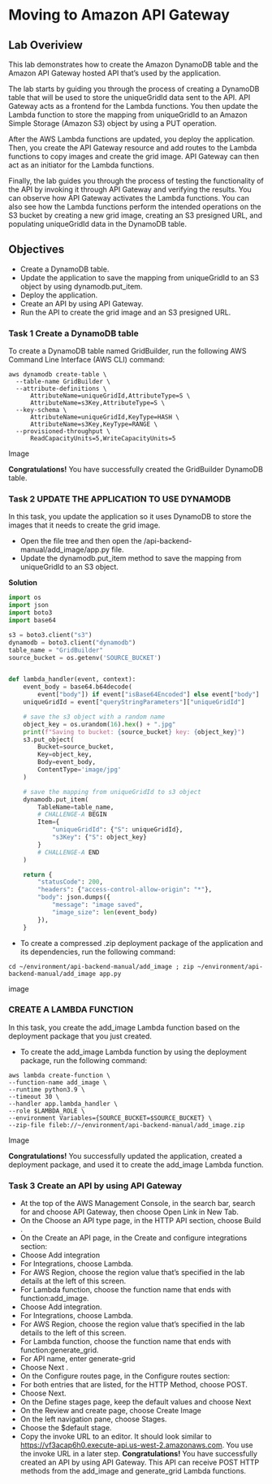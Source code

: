 # Moving to Amazon API Gateway
## Lab Overiview
This lab demonstrates how to create the Amazon DynamoDB table and the Amazon API Gateway hosted API that’s used by the application.

The lab starts by guiding you through the process of creating a DynamoDB table that will be used to store the uniqueGridId data sent to the API. API Gateway acts as a frontend for the Lambda functions. You then update the Lambda function to store the mapping from uniqueGridId to an Amazon Simple Storage (Amazon S3) object by using a PUT operation.

After the AWS Lambda functions are updated, you deploy the application. Then, you create the API Gateway resource and add routes to the Lambda functions to copy images and create the grid image. API Gateway can then act as an initiator for the Lambda functions.

Finally, the lab guides you through the process of testing the functionality of the API by invoking it through API Gateway and verifying the results. You can observe how API Gateway activates the Lambda functions. You can also see how the Lambda functions perform the intended operations on the S3 bucket by creating a new grid image, creating an S3 presigned URL, and populating uniqueGridId data in the DynamoDB table.
## Objectives
* Create a DynamoDB table.
* Update the application to save the mapping from uniqueGridId to an S3 object by using dynamodb.put_item.
* Deploy the application.
* Create an API by using API Gateway.
* Run the API to create the grid image and an S3 presigned URL.
### Task 1 Create a DynamoDB table
To create a DynamoDB table named GridBuilder, run the following AWS Command Line Interface (AWS CLI) command:
```
aws dynamodb create-table \
  --table-name GridBuilder \
  --attribute-definitions \
      AttributeName=uniqueGridId,AttributeType=S \
      AttributeName=s3Key,AttributeType=S \
  --key-schema \
      AttributeName=uniqueGridId,KeyType=HASH \
      AttributeName=s3Key,KeyType=RANGE \
  --provisioned-throughput \
      ReadCapacityUnits=5,WriteCapacityUnits=5
```
Image

**Congratulations!** You have successfully created the GridBuilder DynamoDB table.
### Task 2 UPDATE THE APPLICATION TO USE DYNAMODB
In this task, you update the application so it uses DynamoDB to store the images that it needs to create the grid image.
* Open the file tree and then open the /api-backend-manual/add_image/app.py file.
* Update the dynamodb.put_item method to save the mapping from uniqueGridId to an S3 object.
  
**Solution**
```python
import os
import json
import boto3
import base64

s3 = boto3.client("s3")
dynamodb = boto3.client("dynamodb")
table_name = "GridBuilder"
source_bucket = os.getenv('SOURCE_BUCKET')


def lambda_handler(event, context):
    event_body = base64.b64decode(
        event["body"]) if event["isBase64Encoded"] else event["body"]
    uniqueGridId = event["queryStringParameters"]["uniqueGridId"]

    # save the s3 object with a random name
    object_key = os.urandom(16).hex() + ".jpg"
    print(f"Saving to bucket: {source_bucket} key: {object_key}")
    s3.put_object(
        Bucket=source_bucket,
        Key=object_key,
        Body=event_body,
        ContentType='image/jpg'
    )

    # save the mapping from uniqueGridId to s3 object
    dynamodb.put_item(
        TableName=table_name,
        # CHALLENGE-A BEGIN
        Item={
            "uniqueGridId": {"S": uniqueGridId},
            "s3Key": {"S": object_key}
        }
        # CHALLENGE-A END
    )

    return {
        "statusCode": 200,
        "headers": {"access-control-allow-origin": "*"},
        "body": json.dumps({
            "message": "image saved",
            "image_size": len(event_body)
        }),
    }
```

* To create a compressed .zip deployment package of the application and its dependencies, run the following command:
  
```
cd ~/environment/api-backend-manual/add_image ; zip ~/environment/api-backend-manual/add_image app.py
```

image
### CREATE A LAMBDA FUNCTION
In this task, you create the add_image Lambda function based on the deployment package that you just created.
* To create the add_image Lambda function by using the deployment package, run the following command:
```
aws lambda create-function \
--function-name add_image \
--runtime python3.9 \
--timeout 30 \
--handler app.lambda_handler \
--role $LAMBDA_ROLE \
--environment Variables={SOURCE_BUCKET=$SOURCE_BUCKET} \
--zip-file fileb://~/environment/api-backend-manual/add_image.zip
```
Image

**Congratulations!** You successfully updated the application, created a deployment package, and used it to create the add_image Lambda function.
### Task 3 Create an API by using API Gateway
* At the top of the AWS Management Console, in the search bar, search for and choose API Gateway, then choose Open Link in New Tab.
* On the Choose an API type page, in the HTTP API section, choose Build .
* On the Create an API page, in the Create and configure integrations section:
* Choose Add integration
* For Integrations, choose Lambda.
* For AWS Region, choose the region value that’s specified in the lab details at the left of this screen.
* For Lambda function, choose the function name that ends with function:add_image.
* Choose Add integration.
* For Integrations, choose Lambda.
* For AWS Region, choose the region value that’s specified in the lab details to the left of this screen.
* For Lambda function, choose the function name that ends with function:generate_grid.
* For API name, enter generate-grid
* Choose Next .
* On the Configure routes page, in the Configure routes section:
* For both entries that are listed, for the HTTP Method, choose POST.
* Choose Next.
* On the Define stages page, keep the default values and choose Next
* On the Review and create page, choose Create
  Image
* On the left navigation pane, choose Stages.
* Choose the $default stage.
* Copy the invoke URL to an editor. It should look similar to https://vf3acap6h0.execute-api.us-west-2.amazonaws.com.
You use the invoke URL in a later step.
**Congratulations!** You have successfully created an API by using API Gateway. This API can receive POST HTTP methods from the add_image and generate_grid Lambda functions.



